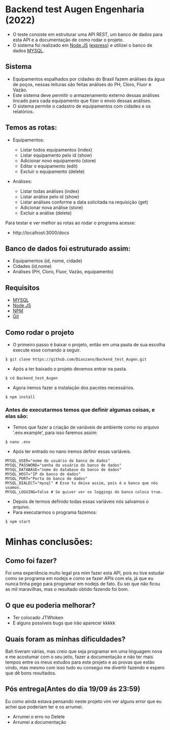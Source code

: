 # Backend test Augen Engenharia (2022)

- O teste consiste em estruturar uma API REST, um banco de dados para esta API e a documentação de como rodar o projeto.
- O sistema foi realizado em [Node JS](https://nodejs.org/en/) ([express](https://expressjs.com/pt-br/)) e utilizei o banco de dados [MYSQL](https://www.mysql.com/).

## Sistema

- Equipamentos espalhados por cidades do Brasil fazem análises da água de poços, nessas leituras são feitas análises do PH, Cloro, Fluor e Vazão.
- Este sistema deve permitir o armazenamento externo dessas análises lincado para cada equipamento que fizer o envio dessas análises.
- O sistema permite o cadastro de equipamentos com cidades e os relatórios.

## Temos as rotas:

- Equipamentos:
    - Listar todos equipamentos (index)
    - Listar equipamento pelo id (show)
    - Adicionar novo equipamento (store)
    - Editar o equipamento (edit)
    - Excluir o equipamento (delete)

- Análises:
    - Listar todas análises (index)
    - Listar análise pelo id (show)
    - Listar análises conforme a data solicitada na requisição (get)
    - Adicionar nova análise (store)
    - Excluir a análise (delete)

Para testar e ver melhor as rotas ao rodar o programa acesse:
- http://localhost:3000/docs

## Banco de dados foi estruturado assim:

- Equipamentos (id, nome, cidade)
- Cidades (id,nome)
- Análises (PH, Cloro, Fluor, Vazão, equipamento)

## Requisitos

- [MYSQL](https://www.mysql.com/)
- [Node JS](https://nodejs.org/en/)
- [NPM](https://www.npmjs.com/)
- [Git](https://git-scm.com/)

## Como rodar o projeto

- O primeiro passo é baixar o projeto, então em uma pasta de sua escolha execute esse comando a seguir.

```shell
$ git clone https://github.com/Diaszano/Backend_test_Augen.git

```

- Após a ter baixado o projeto devemos entrar na pasta.

``` shell
$ cd Backend_test_Augen
```

- Agora iremos fazer a instalação dos pacotes necessários.

```shell
$ npm install
```

### Antes de executarmos temos que definir algumas coisas, e elas são:

- Temos que fazer a criação de variáveis de ambiente como no arquivo '.env.example', para isso faremos assim:

```shell
$ nano .env
``` 

- Após ter entrado no nano iremos definir essas variáveis.

```nano
MYSQL_USER="nome do usuário do banco de dados" 
MYSQL_PASSWORD="senha do usuário do banco de dados"
MYSQL_DATABASE="nome do database do banco de dados"
MYSQL_HOST="IP do banco de dados"
MYSQL_PORT="Porta do banco de dados"
MYSQL_DIALECT="mysql" # Esse tu deixa assim, pois é o banco que nós usamos.
MYSQL_LOGGING=false # Se quiver ver os loggings do banco coloca true.
```

- Depois de termos definido todas essas variáveis nós salvamos o arquivo.
- Para executarmos o programa fazemos:

```shell
$ npm start
```

# Minhas conclusões:

## Como foi fazer?

Foi uma experiência muito legal pra mim fazer esta API, pois eu tive estudar como se programa em nodejs e como se fazer APIs com ela, já que eu nunca tinha pego para programar em nodejs de fato.
Eu sei que não ficou as mil maravilhas, mas o resultado obtido fazendo foi bom.

## O que eu poderia melhorar?

- Ter colocado JTWtoken
- E alguns possíveis bugs que irão aparecer kkkkk

## Quais foram as minhas dificuldades?

Bah tiveram várias, mas creio que seja programar em uma linguagem nova e me acostumar com o seu jeito, fazer a documentação e não ter mais tempos entre os meus estudos para este projeto e as provas que estão vindo, mas mesmo com isso tudo eu consegui me divertir fazendo e espero que dê bons resultados.

## Pós entrega(Antes do dia 19/09 ás 23:59)

Eu como ainda estava pensando neste projeto vim ver alguns error que eu achei que poderiam ter e os arrumei.

- Arrumei o erro no Delete
- Arrumei a documentação
